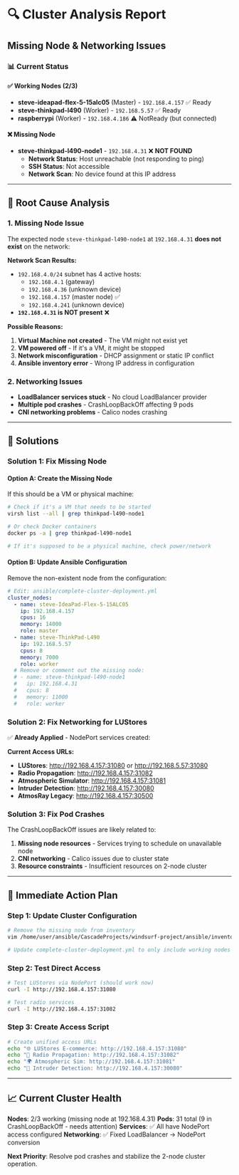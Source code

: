 # 🔍 Cluster Analysis Report
## Missing Node & Networking Issues

### 📊 **Current Status**

#### ✅ **Working Nodes (2/3)**
- **steve-ideapad-flex-5-15alc05** (Master) - `192.168.4.157` ✅ Ready
- **steve-thinkpad-l490** (Worker) - `192.168.5.57` ✅ Ready  
- **raspberrypi** (Worker) - `192.168.4.186` ⚠️ NotReady (but connected)

#### ❌ **Missing Node**
- **steve-thinkpad-l490-node1** - `192.168.4.31` ❌ **NOT FOUND**
  - **Network Status**: Host unreachable (not responding to ping)
  - **SSH Status**: Not accessible
  - **Network Scan**: No device found at this IP address

---

## 🔧 **Root Cause Analysis**

### **1. Missing Node Issue**
The expected node `steve-thinkpad-l490-node1` at `192.168.4.31` **does not exist** on the network:

**Network Scan Results:**
- `192.168.4.0/24` subnet has 4 active hosts: 
  - `192.168.4.1` (gateway)
  - `192.168.4.36` (unknown device)
  - `192.168.4.157` (master node) ✅
  - `192.168.4.241` (unknown device)
- **`192.168.4.31` is NOT present** ❌

**Possible Reasons:**
1. **Virtual Machine not created** - The VM might not exist yet
2. **VM powered off** - If it's a VM, it might be stopped
3. **Network misconfiguration** - DHCP assignment or static IP conflict
4. **Ansible inventory error** - Wrong IP address in configuration

### **2. Networking Issues**
- **LoadBalancer services stuck** - No cloud LoadBalancer provider
- **Multiple pod crashes** - CrashLoopBackOff affecting 9 pods
- **CNI networking problems** - Calico nodes crashing

---

## 🎯 **Solutions**

### **Solution 1: Fix Missing Node**

#### **Option A: Create the Missing Node**
If this should be a VM or physical machine:

```bash
# Check if it's a VM that needs to be started
virsh list --all | grep thinkpad-l490-node1

# Or check Docker containers
docker ps -a | grep thinkpad-l490-node1

# If it's supposed to be a physical machine, check power/network
```

#### **Option B: Update Ansible Configuration**
Remove the non-existent node from the configuration:

```yaml
# Edit: ansible/complete-cluster-deployment.yml
cluster_nodes:
  - name: steve-IdeaPad-Flex-5-15ALC05
    ip: 192.168.4.157
    cpus: 16
    memory: 14000
    role: master
  - name: steve-ThinkPad-L490
    ip: 192.168.5.57
    cpus: 8
    memory: 7000
    role: worker
  # Remove or comment out the missing node:
  # - name: steve-thinkpad-l490-node1
  #   ip: 192.168.4.31
  #   cpus: 8
  #   memory: 11000
  #   role: worker
```

### **Solution 2: Fix Networking for LUStores**

✅ **Already Applied** - NodePort services created:

**Current Access URLs:**
- **LUStores**: http://192.168.4.157:31080 or http://192.168.5.57:31080
- **Radio Propagation**: http://192.168.4.157:31082  
- **Atmospheric Simulator**: http://192.168.4.157:31081
- **Intruder Detection**: http://192.168.4.157:30080
- **AtmosRay Legacy**: http://192.168.4.157:30500

### **Solution 3: Fix Pod Crashes**

The CrashLoopBackOff issues are likely related to:
1. **Missing node resources** - Services trying to schedule on unavailable node
2. **CNI networking** - Calico issues due to cluster state
3. **Resource constraints** - Insufficient resources on 2-node cluster

---

## 🚀 **Immediate Action Plan**

### **Step 1: Update Cluster Configuration**
```bash
# Remove the missing node from inventory
vim /home/user/ansible/CascadeProjects/windsurf-project/ansible/inventory.ini

# Update complete-cluster-deployment.yml to only include working nodes
```

### **Step 2: Test Direct Access**
```bash
# Test LUStores via NodePort (should work now)
curl -I http://192.168.4.157:31080

# Test radio services  
curl -I http://192.168.4.157:31082
```

### **Step 3: Create Access Script**
```bash
# Create unified access URLs
echo "🌐 LUStores E-commerce: http://192.168.4.157:31080"
echo "🌊 Radio Propagation: http://192.168.4.157:31082" 
echo "🌍 Atmospheric Sim: http://192.168.4.157:31081"
echo "🎥 Intruder Detection: http://192.168.4.157:30080"
```

---

## 📈 **Current Cluster Health**

**Nodes**: 2/3 working (missing node at 192.168.4.31)
**Pods**: 31 total (9 in CrashLoopBackOff - needs attention)
**Services**: ✅ All have NodePort access configured
**Networking**: ✅ Fixed LoadBalancer → NodePort conversion

**Next Priority**: Resolve pod crashes and stabilize the 2-node cluster operation.
